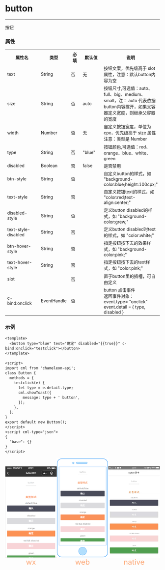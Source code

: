 # button

---

按钮

### 属性

<table>
  <tr>
    <th width="150px">属性名</th>
    <th>类型</th>
    <th width="60px">必填</th>
    <th width="100px">默认值</th>
    <th>说明</th>
  </tr>
  <tr>
    <td>text</td>
    <td>String</td>
    <td>否</td>
    <td>无</td>
    <td>按钮文案，优先级高于 slot 属性，注意：默认button内容为空</td>
  </tr>
  <tr>
    <td>size</td>
    <td>String</td>
    <td>否</td>
    <td>auto</td>
    <td>按钮尺寸,可选值：auto、full、big、medium、small，注： auto 代表依据button内容撑开，如果父容器定义宽度，则继承父容器的宽度</td>
  </tr>
  <tr>
    <td>width</td>
    <td>Number</td>
    <td>否</td>
    <td>无</td>
    <td>自定义按钮宽度，单位为 cpx，优先级高于 size 属性 注意：类型是 Number</td>
  </tr>
  <tr>
    <td>type</td>
    <td>String</td>
    <td>否</td>
    <td>"blue"</td>
    <td>按钮颜色,可选值：red、orange、blue、white、green</td>
  </tr>
  <tr>
    <td>disabled</td>
    <td>Boolean</td>
    <td>否</td>
    <td>false</td>
    <td>是否禁用</td>
  </tr>
  <tr>
    <td>btn-style</td>
    <td>String</td>
    <td>否</td>
    <td></td>
    <td>自定义button的样式，如 "background-color:blue;height:100cpx;"</td>
  </tr>
  <tr>
    <td>text-style</td>
    <td>String</td>
    <td>否</td>
    <td></td>
    <td>自定义按钮text的样式，如 "color:red;text-align:center;"</td>
  </tr>
  <tr>
    <td>disabled-style</td>
    <td>String</td>
    <td>否</td>
    <td></td>
    <td>定义button disabled的样式，如 "background-color:grew;"</td>
  </tr>
  <tr>
    <td>text-style-disabled</td>
    <td>String</td>
    <td>否</td>
    <td></td>
    <td>定义button disabled时text的样式，如 "color:white;"</td>
  </tr>
  <tr>
    <td>btn-hover-style</td>
    <td>String</td>
    <td>否</td>
    <td></td>
    <td>指定按钮按下去的效果样式，如 "background-color:pink;"</td>
  </tr>
  <tr>
    <td>text-hover-style</td>
    <td>String</td>
    <td>否</td>
    <td></td>
    <td>指定按钮按下去的text样式，如 "color:pink;"</td>
  </tr>
  <tr>
    <td>slot</td>
    <td></td>
    <td>否</td>
    <td></td>
    <td>置于button里的插槽，可自由定义</td>
  </tr>
  <tr>
    <td>c-bind:onclick</td>
    <td>EventHandle</td>
    <td>否</td>
    <td></td>
    <td>button 点击事件
      <br/>
      返回事件对象：
      <br/>
      event.type= "onclick"
      <br/>
      event.detail = { type, disabled }
    </td>
  </tr>
  <!-- <tr>
    <td>open-type</td>
    <td>String</td>
    <td>否</td>
    <td></td>
    <td>微信开放能力，只支持wx端</td>
  </tr>
  <tr>
    <td>lang</td>
    <td>String</td>
    <td>否</td>
    <td>"en"</td>
    <td>指定返回用户信息的语言，有效值：zh_CN 简体中文，zh_TW 繁体中文，en 英文
      <br/>open-type="getUserInfo"时生效
    </td>
  </tr>
  <tr>
    <td>c-bind:getuserinfo</td>
    <td>Handler</td>
    <td>否</td>
    <td></td>
    <td>用户点击该按钮时，会返回获取到的用户信息
      <br/>open-type="getUserInfo"时生效
    </td>
  </tr>
  <tr>
    <td>session-from</td>
    <td>String</td>
    <td>否</td>
    <td></td>
    <td>会话来源
      <br/>open-type="contact"时生效
    </td>
  </tr>
  <tr>
    <td>send-message-title</td>
    <td>String</td>
    <td>否</td>
    <td>"当前标题"</td>
    <td>会话内消息卡片标题
      <br/>open-type="contact"时生效
    </td>
  </tr>
  <tr>
    <td>send-message-path</td>
    <td>String</td>
    <td>否</td>
    <td>"当前分享路径"</td>
    <td>会话内消息卡片点击跳转小程序路径
      <br/>open-type="contact"时生效
    </td>
  </tr>
  <tr>
    <td>send-message-img</td>
    <td>String</td>
    <td>否</td>
    <td>截图</td>
    <td>会话内消息卡片图片
      <br/>open-type="contact"时生效
    </td>
  </tr>
  <tr>
    <td>show-message-card</td>
    <td>Boolean</td>
    <td>否</td>
    <td>false</td>
    <td>是否显示会话内消息卡片
      <br/>open-type="contact"时生效
    </td>
  </tr>
  <tr>
    <td>c-bind:contact</td>
    <td>Handler</td>
    <td>否</td>
    <td></td>
    <td>客服消息回调
      <br/>open-type="contact"时生效
    </td>
  </tr>
  <tr>
    <td>c-bind:getphonenumber</td>
    <td>Handler</td>
    <td>否</td>
    <td></td>
    <td>获取用户手机号回调
      <br/>open-type="getPhoneNumber"时生效
    </td>
  </tr>
  <tr>
    <td>app-parameter</td>
    <td>String</td>
    <td>否</td>
    <td></td>
    <td>打开APP时，向APP传递的参数
      <br/>open-type="launchApp"时生效
    </td>
  </tr>
  <tr>
    <td>c-bind:error</td>
    <td>Handler</td>
    <td>否</td>
    <td></td>
    <td>当使用开放能力时，发生错误的回调
      <br/>open-type="launchApp"时生效
    </td>
  </tr>
  <tr>
    <td>c-bind:opensetting</td>
    <td>Handler</td>
    <td>否</td>
    <td></td>
    <td>在打开授权设置页后回调
      <br/>open-type="openSetting"时生效
    </td>
  </tr> -->
</table>

<!-- ### open-type 的有效值

<table>
  <tr>
    <th>值</th>
    <th>说明</th>
  </tr>
  <tr>
    <td>contact</td>
    <td>打开客服会话，如果用户在会话中点击消息卡片后返回小程序，可以从 c-bind:contact 回调中获取到用户所点消息的页面路径 path 和对应的参数 query</td>
  </tr>
  <tr>
    <td>share</td>
    <td>触发用户转发</td>
  </tr>
  <tr>
    <td>getUserInfo</td>
    <td>获取用户信息，可以从c-bind:getuserinfo回调中获取到用户信息</td>
  </tr>
  <tr>
    <td>getPhoneNumber</td>
    <td>获取用户手机号，可以从c-bind:getphonenumber回调中获取到微信服务器返回的加密数据</td>
  </tr>
  <tr>
    <td>launchApp</td>
    <td>打开APP，可以通过app-parameter属性设定向APP传的参数，通过 c-bind:error 可以监听打开 APP 的错误事件</td>
  </tr>
  <tr>
    <td>openSetting</td>
    <td>打开授权设置页</td>
  </tr>
  <tr>
    <td>feedback</td>
    <td>打开“意见反馈”页面</td>
  </tr>
</table> -->

### 示例

```vue
<template>
  <button type="blue" text="确定" disabled="{{true}}" c-bind:onclick="testclick"></button>
</template>

<script>
import cml from 'chameleon-api';
class Button {
  methods = {
    testclick(e) {
      let type = e.detail.type;
      cml.showToast({
        message: type + ' button',
      });
    },
  };
}
export default new Button();
</script>
<script cml-type="json">
{
  "base": {}
}
</script>
```

<div style="display: flex;flex-direction: row;justify-content: space-around; align-items: flex-end;">
  <div style="display: flex;flex-direction: column;align-items: center;">
    <img src="../images/button.png" width="200px" />
    <text style="color: #fda775;font-size: 24px;">wx</text>
  </div>
  <div style="display: flex;flex-direction: column;align-items: center;">
    <img src="../images/button_web.png" width="200px" />
    <text style="color: #fda775;font-size: 24px;">web</text>
  </div>
  <div style="display: flex;flex-direction: column;align-items: center;">
    <img src="../images/button_weex.jpeg" width="200px" />
    <text style="color: #fda775;font-size: 24px;">native</text>
  </div>
</div>
